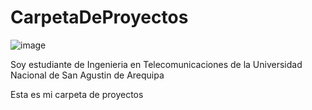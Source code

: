 # CarpetaDeProyectos

![image](https://user-images.githubusercontent.com/107966437/175056663-f8a1bb81-c6ce-4321-a25a-e7ac7b89ee70.png)

Soy estudiante de Ingenieria en Telecomunicaciones de la Universidad Nacional de San Agustin de Arequipa

Esta es mi carpeta de proyectos
